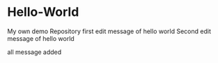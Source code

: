 # Hello-World
My own demo Repository
first edit message of hello world
Second edit message of hello world

all message added
